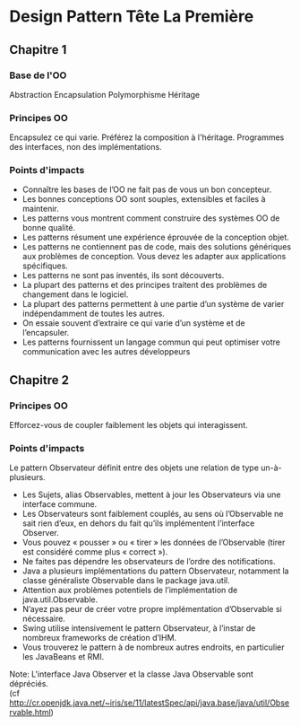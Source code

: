 # Design Pattern Tête La Première

## Chapitre 1

### Base de l'OO

Abstraction
Encapsulation
Polymorphisme
Héritage

### Principes OO

Encapsulez ce qui varie.
Préférez la composition à l'héritage.
Programmes des interfaces, non des implémentations.

### Points d'impacts

- Connaître les bases de l’OO ne fait pas de vous un bon concepteur.
- Les bonnes conceptions OO sont souples, extensibles et faciles à maintenir.
- Les patterns vous montrent comment construire des systèmes OO de bonne qualité.
- Les patterns résument une expérience éprouvée de la conception objet.
- Les patterns ne contiennent pas de code, mais des solutions génériques aux problèmes de conception. Vous devez les adapter aux applications spécifiques.
- Les patterns ne sont pas inventés, ils sont découverts.
- La plupart des patterns et des principes traitent des problèmes de changement dans le logiciel.
- La plupart des patterns permettent à une partie d’un système de varier indépendamment de toutes les autres.
- On essaie souvent d’extraire ce qui varie d’un système et de l’encapsuler.
- Les patterns fournissent un langage commun qui peut optimiser votre communication avec les
  autres développeurs

## Chapitre 2

### Principes OO

Efforcez-vous de coupler faiblement les objets qui interagissent.

### Points d'impacts

Le pattern Observateur définit entre des objets une relation de type un-à-plusieurs.

- Les Sujets, alias Observables, mettent à jour les Observateurs via une interface commune.
- Les Observateurs sont faiblement couplés, au sens où l’Observable ne sait rien d’eux, en dehors du fait qu’ils implémentent l’interface Observer.
- Vous pouvez « pousser » ou « tirer » les données de l’Observable (tirer est considéré comme plus « correct »).
- Ne faites pas dépendre les observateurs de l’ordre des notifications.
- Java a plusieurs implémentations du pattern Observateur, notamment la classe généraliste Observable dans le package java.util.
- Attention aux problèmes potentiels de l’implémentation de java.util.Observable.
- N’ayez pas peur de créer votre propre implémentation d’Observable si nécessaire.
- Swing utilise intensivement le pattern Observateur, à l’instar de nombreux frameworks de création d’IHM.
- Vous trouverez le pattern à de nombreux autres endroits, en particulier les JavaBeans et RMI.

Note: L'interface Java Observer et la classe Java Observable sont dépréciés.  
(cf http://cr.openjdk.java.net/~iris/se/11/latestSpec/api/java.base/java/util/Observable.html)
